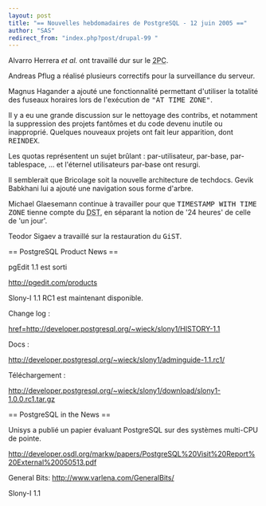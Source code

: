 ```yaml
---
layout: post
title: "== Nouvelles hebdomadaires de PostgreSQL - 12 juin 2005 =="
author: "SAS"
redirect_from: "index.php?post/drupal-99 "
---
```




Alvarro Herrera <em>et al.</em> ont travaillé dur sur le <acronym title="two-phase commit">2PC</acronym>.

<p>

Andreas Pflug a réalisé plusieurs correctifs pour la surveillance du serveur.

</p>

<p>

Magnus Hagander a ajouté une fonctionnalité permettant d'utiliser la totalité des fuseaux horaires lors de l'exécution de <tt>"AT TIME ZONE"</tt>.

</p>

<p>

Il y a eu une grande discussion sur le nettoyage des contribs, et notamment la suppression des projets fantômes et du code devenu inutile ou inapproprié. Quelques nouveaux projets ont fait leur apparition, dont <tt>REINDEX</tt>.

</p>

<p>

Les quotas représentent un sujet brûlant : par-utilisateur, par-base, par-tablespace, ... et l'éternel utilisateurs par-base ont resurgi.

</p>

<p>

Il semblerait que Bricolage soit la nouvelle architecture de techdocs. Gevik Babkhani lui a ajouté une navigation sous forme d'arbre.

</p>

<p>

Michael Glaesemann continue à travailler pour que <tt>TIMESTAMP WITH TIME ZONE</tt> tienne compte du <acronym title="Daylight Saving Time">DST</acronym>, en séparant la notion de '24 heures' de celle de 'un jour'.

</p>

<p>

Teodor Sigaev a travaillé sur la restauration du <tt>GiST</tt>.

</p>

== PostgreSQL Product News ==

<p>

pgEdit 1.1 est sorti

<a href="http://pgedit.com/products">http://pgedit.com/products</a>

</p>

<p>

Slony-I 1.1 RC1 est maintenant disponible.

Change log :

<a href="http://developer.postgresql.org/%7Ewieck/slony1/HISTORY-1.1">href=http://developer.postgresql.org/~wieck/slony1/HISTORY-1.1</a>

Docs :

<a href="http://developer.postgresql.org/%7Ewieck/slony1/adminguide-1.1.rc1/">http://developer.postgresql.org/~wieck/slony1/adminguide-1.1.rc1/</a>

Téléchargement :

<a href="http://developer.postgresql.org/%7Ewieck/slony1/download/slony1-1.0.0.rc1.tar.gz">http://developer.postgresql.org/~wieck/slony1/download/slony1-1.0.0.rc1.tar.gz</a>

</p>

== PostgreSQL in the News ==

<p>

Unisys a publié un papier évaluant PostgreSQL sur des systèmes multi-CPU de pointe.

<a href="http://developer.osdl.org/markw/papers/PostgreSQL%20Visit%20Report%20External%20050513.pdf">http://developer.osdl.org/markw/papers/PostgreSQL%20Visit%20Report%20External%20050513.pdf</a>

</p>

<p>

General Bits: <a href="http://www.varlena.com/GeneralBits/">http://www.varlena.com/GeneralBits/</a>

Slony-I 1.1

</p>